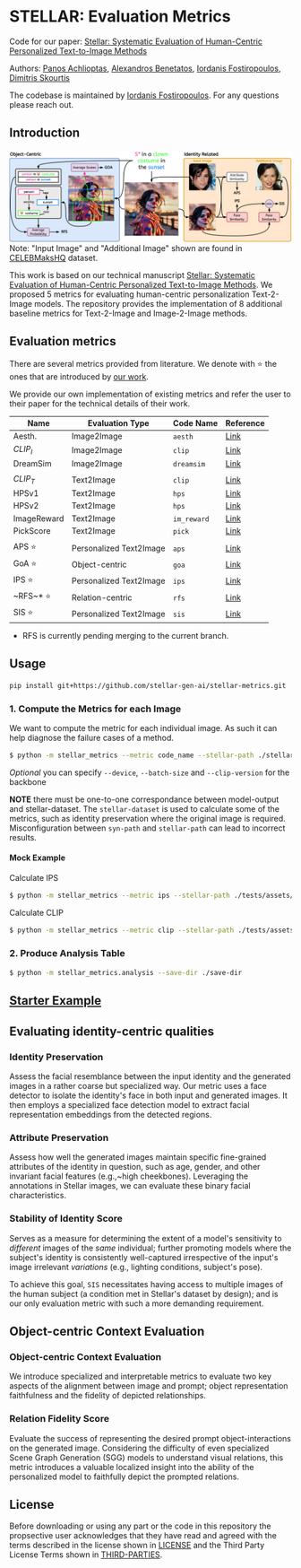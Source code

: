 # STELLAR: Evaluation Metrics

Code for our paper:
[Stellar: Systematic Evaluation of Human-Centric Personalized Text-to-Image Methods](https://stellar-gen-ai.github.io/#authors)

Authors:
[Panos Achlioptas](https://optas.github.io), [Alexandros Benetatos](), [Iordanis Fostiropoulos](https://iordanis.me), [Dimitris Skourtis]()


The codebase is maintained by [Iordanis Fostiropoulos](https://iordanis.me). For any questions please reach out.

## Introduction

![metrics_explanation](assets/metrics_explanation_easy.jpg)
Note: "Input Image" and "Additional Image" shown are found in [CELEBMaksHQ](https://mmlab.ie.cuhk.edu.hk/projects/CelebA/CelebAMask_HQ.html) dataset.

This work is based on our technical manuscript [Stellar: Systematic Evaluation of
Human-Centric Personalized Text-to-Image Methods](). We proposed 5 metrics for evaluating human-centric personalization Text-2-Image models. The repository provides the implementation of 8 additional baseline metrics for Text-2-Image and Image-2-Image methods.

## Evaluation metrics

There are several metrics provided from literature. We denote with ⭐ the ones that are introduced by [our work](https://arxiv.org/abs/2312.06116).

We provide our own implementation of existing metrics and refer the user to their paper for the technical details of their work.

| Name  | Evaluation Type | Code Name | Reference |
| ------------- | ------------- | ------------- | ------------- |
| Aesth.  | Image2Image  | `aesth` | [Link](https://proceedings.neurips.cc/paper_files/paper/2022/hash/a1859debfb3b59d094f3504d5ebb6c25-Abstract-Datasets_and_Benchmarks.html)  |
| $CLIP_I$  | Image2Image  | `clip` | [Link](https://arxiv.org/abs/2103.00020)  |
| DreamSim  | Image2Image  | `dreamsim` | [Link](https://arxiv.org/abs/2306.09344)  |
|  |  |  |  |
| $CLIP_T$  | Text2Image  | `clip` | [Link](https://arxiv.org/abs/2103.00020)  |
| HPSv1  | Text2Image  | `hps` | [Link](https://arxiv.org/abs/2303.14420)  |
| HPSv2  | Text2Image  | `hps` | [Link](https://arxiv.org/abs/2306.09341)  |
| ImageReward  | Text2Image  | `im_reward` | [Link](https://arxiv.org/abs/2304.05977)  |
| PickScore  | Text2Image  | `pick` | [Link](https://arxiv.org/abs/2305.01569)  |
|  |  |  |  |
| APS ⭐ | Personalized Text2Image  | `aps` | [Link](https://arxiv.org/abs/2312.06116)  |
| GoA ⭐ | Object-centric  | `goa` | [Link](https://arxiv.org/abs/2312.06116)  |
| IPS ⭐  | Personalized Text2Image  | `ips` | [Link](https://arxiv.org/abs/2312.06116)  |
| ~RFS~* ⭐ | Relation-centric  | `rfs` | [Link](https://arxiv.org/abs/2312.06116)  |
| SIS ⭐  | Personalized Text2Image  | `sis` | [Link](https://arxiv.org/abs/2312.06116)  |

* RFS is currently pending merging to the current branch.

## Usage

```bash
pip install git+https://github.com/stellar-gen-ai/stellar-metrics.git
```

### 1. Compute the Metrics for each Image

We want to compute the metric for each individual image. As such it can help diagnose the failure cases of a method.



```bash
$ python -m stellar_metrics --metric code_name --stellar-path ./stellar-dataset --syn-path ./model-output --save-dir ./save-dir
```
*Optional* you can specify `--device`, `--batch-size` and `--clip-version` for the backbone

**NOTE** there must be one-to-one correspondance between model-output and stellar-dataset. The `stellar-dataset` is used to calculate some of the metrics, such as identity preservation where the original image is required. Misconfiguration between `syn-path` and `stellar-path` can lead to incorrect results.

#### Mock Example

Calculate IPS

```bash
$ python -m stellar_metrics --metric ips --stellar-path ./tests/assets/mock_stellar_dataset --syn-path ./tests/assets/stellar_net --save-dir ./save-dir
```

Calculate CLIP

```bash
$ python -m stellar_metrics --metric clip --stellar-path ./tests/assets/mock_stellar_dataset --syn-path ./tests/assets/stellar_net --save-dir ./save-dir
```

### 2. Produce Analysis Table


```bash
$ python -m stellar_metrics.analysis --save-dir ./save-dir
```

## [Starter Example](starter_notebook.ipynb)

##  Evaluating identity-centric qualities
### Identity Preservation

Assess the facial resemblance between the input identity and the generated images in a rather coarse but specialized way. Our metric uses a face detector to isolate the identity's face in both input and generated images. It then employs a specialized face detection model to extract facial representation embeddings from the detected regions.

### Attribute Preservation

Assess how well the generated images maintain specific fine-grained attributes of the identity in question, such as age, gender, and other invariant facial features (e.g.,~high cheekbones). Leveraging the annotations in Stellar images, we can evaluate these binary facial characteristics.

### Stability of Identity Score
Serves as a measure for determining the extent of a model's sensitivity to *different* images of the *same* individual; further promoting models where the subject's identity is consistently well-captured irrespective of the input's image irrelevant *variations* (e.g., lighting conditions, subject's pose).

To achieve this goal, `SIS` necessitates having access to multiple images of the human subject (a condition met in Stellar's dataset by design); and is our only evaluation metric with such a more demanding requirement.

## Object-centric Context Evaluation

### Object-centric Context Evaluation

We introduce specialized and interpretable metrics to evaluate two key aspects of the alignment between image and prompt; object representation faithfulness and the fidelity of depicted relationships.

### Relation Fidelity Score
Evaluate the success of representing the desired prompt object-interactions on the generated image. Considering the difficulty of even specialized Scene Graph Generation (SGG) models to understand visual relations, this metric introduces a valuable localized insight into the ability of the personalized model to faithfully depict the prompted relations.

## License

Before downloading or using any part or the code in this repository the propsective user acknowledges that they have read and agreed with the terms described in the license shown in [LICENSE](./LICENSE) and the Third Party License Terms shown in [THIRD-PARTIES](./THIRD-PARTIES-LICENSE).
